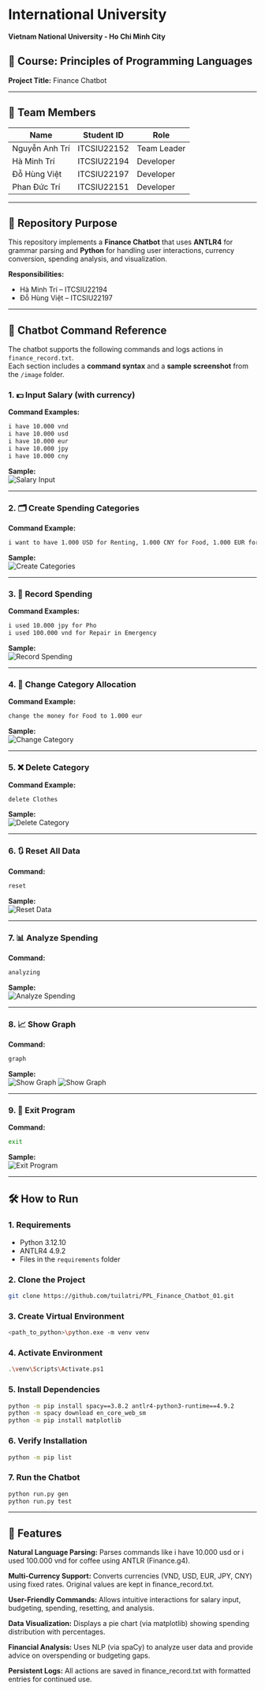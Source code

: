 # International University  
**Vietnam National University - Ho Chi Minh City**  

## 📘 Course: Principles of Programming Languages  
**Project Title:** Finance Chatbot  

---

## 👥 Team Members
| Name               | Student ID     | Role     |
|--------------------|----------------|----------|
| Nguyễn Anh Trí     | ITCSIU22152    | Team Leader |
| Hà Minh Trí        | ITCSIU22194    | Developer |
| Đỗ Hùng Việt       | ITCSIU22197    | Developer |
| Phan Đức Trí       | ITCSIU22151    | Developer |

---

## 📂 Repository Purpose
This repository implements a **Finance Chatbot** that uses **ANTLR4** for grammar parsing and **Python** for handling user interactions, currency conversion, spending analysis, and visualization.

**Responsibilities:**
- Hà Minh Trí – ITCSIU22194  
- Đỗ Hùng Việt – ITCSIU22197  

---

## 💬 Chatbot Command Reference

The chatbot supports the following commands and logs actions in `finance_record.txt`.  
Each section includes a **command syntax** and a **sample screenshot** from the `/image` folder.

### 1. 💵 Input Salary (with currency)
**Command Examples:**
```bash
i have 10.000 vnd
i have 10.000 usd
i have 10.000 eur
i have 10.000 jpy
i have 10.000 cny
```
**Sample:**  
![Salary Input](images/salary_sample.jpg)

---

### 2. 🗂️ Create Spending Categories
**Command Example:**
```bash
i want to have 1.000 USD for Renting, 1.000 CNY for Food, 1.000 EUR for Clothes, 1.000 JPY for Emergency
```
**Sample:**  
![Create Categories](images/spending_categories_sample.jpg)

---

### 3. 💸 Record Spending
**Command Examples:**
```bash
i used 10.000 jpy for Pho
i used 100.000 vnd for Repair in Emergency
```
**Sample:**  
![Record Spending](images/spending_sample.jpg)

---

### 4. 🔄 Change Category Allocation
**Command Example:**
```bash
change the money for Food to 1.000 eur
```
**Sample:**  
![Change Category](images/changing_sample.jpg)

---

### 5. ❌ Delete Category
**Command Example:**
```bash
delete Clothes
```
**Sample:**  
![Delete Category](images/deleting_sample.jpg)

---

### 6. 🔃 Reset All Data
**Command:**
```bash
reset
```
**Sample:**  
![Reset Data](images/resetting_sample.jpg)

---

### 7. 📊 Analyze Spending
**Command:**
```bash
analyzing
```
**Sample:**  
![Analyze Spending](images/analyzing_sample.jpg)

---

### 8. 📈 Show Graph
**Command:**
```bash
graph
```
**Sample:**  
![Show Graph](images/showing_graph_sample.jpg)
![Show Graph](images/pie_chart_sample.jpg)

---

### 9. 🚪 Exit Program
**Command:**
```bash
exit
```
**Sample:**  
![Exit Program](images/exitting_sample.jpg)

---

## 🛠️ How to Run

### 1. Requirements
- Python 3.12.10  
- ANTLR4 4.9.2  
- Files in the `requirements` folder

### 2. Clone the Project
```bash
git clone https://github.com/tuilatri/PPL_Finance_Chatbot_01.git
```

### 3. Create Virtual Environment
```bash
<path_to_python>\python.exe -m venv venv
```

### 4. Activate Environment
```bash
.\venv\Scripts\Activate.ps1

```

### 5. Install Dependencies
```bash
python -m pip install spacy==3.8.2 antlr4-python3-runtime==4.9.2
python -m spacy download en_core_web_sm
python -m pip install matplotlib

```

### 6. Verify Installation
```bash
python -m pip list

```

### 7. Run the Chatbot
```bash
python run.py gen
python run.py test

```

---

## 🧠 Features
**Natural Language Parsing:**
Parses commands like i have 10.000 usd or i used 100.000 vnd for coffee using ANTLR (Finance.g4).

**Multi-Currency Support:**
Converts currencies (VND, USD, EUR, JPY, CNY) using fixed rates. Original values are kept in finance_record.txt.

**User-Friendly Commands:**
Allows intuitive interactions for salary input, budgeting, spending, resetting, and analysis.

**Data Visualization:**
Displays a pie chart (via matplotlib) showing spending distribution with percentages.

**Financial Analysis:**
Uses NLP (via spaCy) to analyze user data and provide advice on overspending or budgeting gaps.

**Persistent Logs:**
All actions are saved in finance_record.txt with formatted entries for continued use.
